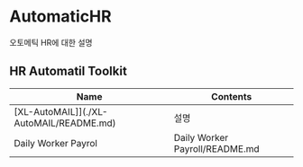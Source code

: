 # AutomaticHR
오토메틱 HR에 대한 설명
## HR Automatil Toolkit
|Name       |Contents|
|-----------|--------------------------------------------|
|[XL-AutoMAIL]](./XL-AutoMAIL/README.md)|설명|
|Daily Worker Payrol|Daily Worker Payroll/README.md|Blank|
